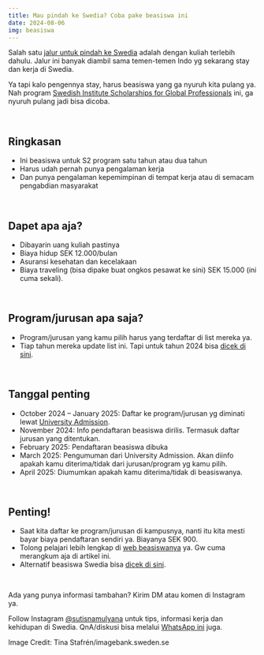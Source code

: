 ```yaml
---
title: Mau pindah ke Swedia? Coba pake beasiswa ini
date: 2024-08-06
img: beasiswa
---
```

Salah satu [jalur untuk pindah ke Swedia](https://sutisna.com/post-pindah-ke-swedia-gimana-caranya-pakai-jalur-ini.html) adalah dengan kuliah terlebih dahulu. Jalur ini banyak diambil sama temen-temen Indo yg sekarang stay dan kerja di Swedia.

Ya tapi kalo pengennya stay, harus beasiswa yang ga nyuruh kita pulang ya. Nah program [Swedish Institute Scholarships for Global Professionals](https://si.se/en/apply/scholarships/swedish-institute-scholarships-for-global-professionals/) ini, ga nyuruh pulang jadi bisa dicoba.

&nbsp;

## Ringkasan
- Ini beasiswa untuk S2 program satu tahun atau dua tahun
- Harus udah pernah punya pengalaman kerja
- Dan punya pengalaman kepemimpinan di tempat kerja atau di semacam pengabdian masyarakat

&nbsp;

## Dapet apa aja?
- Dibayarin uang kuliah pastinya
- Biaya hidup SEK 12.000/bulan
- Asuransi kesehatan dan kecelakaan
- Biaya traveling (bisa dipake buat ongkos pesawat ke sini) SEK 15.000 (ini cuma sekali).

&nbsp;

## Program/jurusan apa saja?
- Program/jurusan yang kamu pilih harus yang terdaftar di list mereka ya.
- Tiap tahun mereka update list ini. Tapi untuk tahun 2024 bisa [dicek di sini](https://si.se/app/uploads/2017/10/sisgp_eligible_master_programmes_2024_2025_v3.1.pdf).

&nbsp;

## Tanggal penting
- October 2024 – January 2025: Daftar ke program/jurusan yg diminati lewat [University Admission](https://www.universityadmissions.se/intl/start).
- November 2024: Info pendaftaran beasiswa dirilis. Termasuk daftar jurusan yang ditentukan.
- February 2025: Pendaftaran beasiswa dibuka
- March 2025: Pengumuman dari University Admission. Akan diinfo apakah kamu diterima/tidak dari jurusan/program yg kamu pilih.
- April 2025: Diumumkan apakah kamu diterima/tidak di beasiswanya.

&nbsp;

## Penting!
- Saat kita daftar ke program/jurusan di kampusnya, nanti itu kita mesti bayar biaya pendaftaran sendiri ya. Biayanya SEK 900.
- Tolong pelajari lebih lengkap di [web beasiswanya](https://si.se/en/apply/scholarships/swedish-institute-scholarships-for-global-professionals/#criteria) ya. Gw cuma merangkum aja di artikel ini.
- Alternatif beasiswa Swedia bisa [dicek di sini](https://studyinsweden.se/scholarships/).


&nbsp;

Ada yang punya informasi tambahan? Kirim DM atau komen di Instagram ya.

Follow Instagram [@sutisnamulyana](https://www.instagram.com/sutisnamulyana/) untuk tips, informasi kerja dan kehidupan di Swedia. QnA/diskusi bisa melalui [WhatsApp ini](https://wa.me/6281111191998) juga.

Image Credit: Tina Stafrén/imagebank.sweden.se